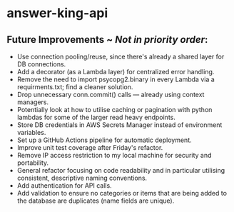 ﻿# answer-king-api
## Future Improvements ~ *Not in priority order*:
- Use connection pooling/reuse, since there's already a shared layer for DB connections.
- Add a decorator (as a Lambda layer) for centralized error handling.
- Remove the need to import psycopg2.binary in every Lambda via a requirments.txt; find a cleaner solution.
- Drop unnecessary conn.commit() calls — already using context managers.
- Potentially look at how to utilise caching or pagination with python lambdas for some of the larger read heavy endpoints.
- Store DB credentials in AWS Secrets Manager instead of environment variables.
- Set up a GitHub Actions pipeline for automatic deployment.
- Improve unit test coverage after Friday's refactor.
- Remove IP access restriction to my local machine for security and portability.
- General refactor focusing on code readability and in particular utilising consistent, descriptive naming conventions.
- Add authentication for API calls.
- Add validation to ensure no categories or items that are being added to the database are duplicates (name fields are unique).
